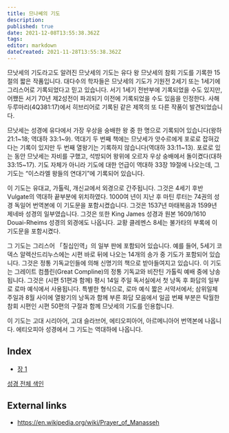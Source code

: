 ```yaml
---
title: 므나쎄의 기도
description: 
published: true
date: 2021-12-08T13:55:38.362Z
tags: 
editor: markdown
dateCreated: 2021-11-28T13:55:38.362Z
---
```


므낫세의 기도라고도 알려진 므낫세의 기도는 유다 왕 므낫세의 참회 기도를 기록한 15절의 짧은 작품입니다. 대다수의 학자들은 므낫세의 기도가 기원전 2세기 또는 1세기에 그리스어로 기록되었다고 믿고 있습니다. 서기 1세기 전반부에 기록되었을 수도 있지만, 어쨌든 서기 70년 제2성전이 파괴되기 이전에 기록되었을 수도 있음을 인정한다. 사해 두루마리(4Q381:17)에서 히브리어로 기록된 같은 제목의 또 다른 작품이 발견되었습니다.

므낫세는 성경에 유다에서 가장 우상을 숭배한 왕 중 한 명으로 기록되어 있습니다(왕하 21:1~18; 역대하 33:1~9). 역대기 두 번째 책에는 므낫세가 앗수르에게 포로로 잡혀갔다는 기록이 있지만 두 번째 열왕기는 기록하지 않습니다(역대하 33:11~13). 포로로 있는 동안 므낫세는 자비를 구했고, 석방되어 왕위에 오르자 우상 숭배에서 돌이켰다(대하 33:15~17). 기도 자체가 아니라 기도에 대한 언급이 역대하 33장 19절에 나오는데, 그 기도는 “이스라엘 왕들의 연대기”에 기록되어 있습니다.

이 기도는 유대교, 가톨릭, 개신교에서 외경으로 간주됩니다. 그것은 4세기 후반 Vulgate의 역대하 끝부분에 위치하였다. 1000여 년이 지난 후 마틴 루터는 74권의 성경 독일어 번역본에 이 기도문을 포함시켰습니다. 그것은 1537년 마태복음과 1599년 제네바 성경의 일부였습니다. 그것은 또한 King James 성경과 원본 1609/1610 Douai-Rheims 성경의 외경에도 나옵니다. 교황 클레멘스 8세는 불가타의 부록에 이 기도문을 포함시켰다.

그 기도는 그리스어 「칠십인역」의 일부 판에 포함되어 있습니다. 예를 들어, 5세기 코덱스 알렉산드리누스에는 시편 바로 뒤에 나오는 14개의 송가 중 기도가 포함되어 있습니다. 그것은 정통 기독교인들에 의해 신명기의 책으로 받아들여지고 있습니다. 이 기도는 그레이트 컴플린(Great Compline)의 정통 기독교와 비잔틴 가톨릭 예배 중에 낭송됩니다. 그것은 (시편 51편과 함께) 평시 14일 주일 독서실에서 첫 낭독 후 화답의 일부로 로마 예식에서 사용됩니다. 특별한 형식으로, 로마 예식 짧은 서약서에서; 삼위일체 주일과 8월 사이에 열왕기의 낭독과 함께 부른 화답 모음에서 일곱 번째 부분은 탁월한 참회 시편인 시편 50편의 구절과 함께 므낫세의 기도를 인용합니다.

이 기도는 고대 시리아어, 고대 슬라브어, 에티오피아어, 아르메니아어 번역본에 나옵니다. 에티오피아 성경에서 그 기도는 역대하에 나옵니다. 

## Index

- [장 1](/ko/Bible/Prayer_of_Manesseh/1)



[성경 전체 색인](/ko/index/bible)


## External links

- https://en.wikipedia.org/wiki/Prayer_of_Manasseh